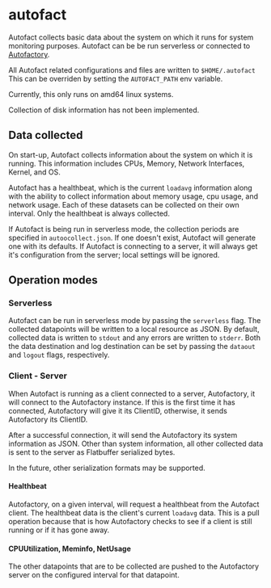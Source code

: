 autofact
===========

Autofact collects basic data about the system on which it runs for system monitoring purposes. Autofact can be be run serverless or connected to [Autofactory](https://github.com/mohae/autofact/tree/master/cmd/autofactory).

All Autofact related configurations and files are written to `$HOME/.autofact` This can be overriden by setting the `AUTOFACT_PATH` env variable.

Currently, this only runs on amd64 linux systems.

Collection of disk information has not been implemented.

## Data collected
On start-up, Autofact collects information about the system on which it is running. This information includes CPUs, Memory, Network Interfaces, Kernel, and OS.

Autofact has a healthbeat, which is the current `loadavg` information along with the ability to collect information about memory usage, cpu usage, and network usage. Each of these datasets can be collected on their own interval. Only the healthbeat is always collected.

If Autofact is being run in serverless mode, the collection periods are specified in `autoocollect.json`. If one doesn't exist, Autofact will generate one with its defaults. If Autofact is connecting to a server, it will always get it's configuration from the server; local settings will be ignored.

## Operation modes
### Serverless
Autofact can be run in serverless mode by passing the `serverless` flag.  The collected datapoints will be written to a local resource as JSON. By default, collected data is written to `stdout` and any errors are written to `stderr`. Both the data destination and log destination can be set by passing the `dataout` and `logout` flags, respectively.

### Client - Server
When Autofact is running as a client connected to a server, Autofactory, it will connect to the Autofactory instance. If this is the first time it has connected, Autofactory will give it its ClientID, otherwise, it sends Autofactory its ClientID.

After a successful connection, it will send the Autofactory its system information as JSON. Other than system information, all other collected data is sent to the server as Flatbuffer serialized bytes.

In the future, other serialization formats may be supported.

#### Healthbeat
Autofactory, on a given interval, will request a healthbeat from the Autofact client. The healthbeat data is the client's current `loadavg` data. This is a pull operation because that is how Autofactory checks to see if a client is still running or if it has gone away.

#### CPUUtilization, Meminfo, NetUsage
The other datapoints that are to be collected are pushed to the Autofactory server on the configured interval for that datapoint.
